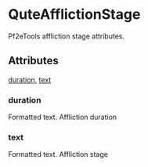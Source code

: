 # QuteAfflictionStage

Pf2eTools affliction stage attributes.

## Attributes

[duration](#duration), [text](#text)

### duration

Formatted text. Affliction duration

### text

Formatted text. Affliction stage
